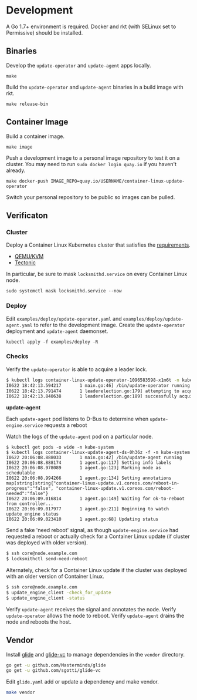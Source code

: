 # Development

A Go 1.7+ environment is required. Docker and rkt (with SELinux set to Permissive) should be installed.

## Binaries

Develop the `update-operator` and `update-agent` apps locally.

```
make
```

Build  the `update-operator` and `update-agent` binaries in a build image with rkt.

```
make release-bin
```

## Container Image

Build a container image.

```
make image
```

Push a development image to a personal image repository to test it on a cluster. You may need to run `sudo docker login quay.io` if you haven't already.

```
make docker-push IMAGE_REPO=quay.io/USERNAME/container-linux-update-operator
```

Switch your personal repository to be public so images can be pulled.

## Verificaton

### Cluster

Deploy a Container Linux Kubernetes cluster that satisfies the [requirements](README.md#requirements).

* [QEMU/KVM](https://github.com/coreos/matchbox/tree/master/examples/terraform/bootkube-install)
* [Tectonic](https://github.com/coreos/tectonic-installer)

In particular, be sure to mask `locksmithd.service` on every Container Linux node.

```
sudo systemctl mask locksmithd.service --now
```

### Deploy

Edit `examples/deploy/update-operator.yaml` and `examples/deploy/update-agent.yaml` to refer to the development image. Create the `update-operator` deployment and `update-agent` daemonset.

```
kubectl apply -f examples/deploy -R
```

### Checks

Verify the `update-operator` is able to acquire a leader lock.

```sh
$ kubectl logs container-linux-update-operator-1096583598-x1m6t -n kube-system
I0622 18:42:13.594217       1 main.go:46] /bin/update-operator running
I0622 18:42:13.791474       1 leaderelection.go:179] attempting to acquire leader lease...
I0622 18:42:13.840638       1 leaderelection.go:189] successfully acquired lease kube-system/container-linux-update-operator-lock```
```

**update-agent**

Each `update-agent` pod listens to D-Bus to determine when `update-engine.service` requests a reboot

Watch the logs of the `update-agent` pod on a particular node.

```
$ kubectl get pods -o wide -n kube-system
$ kubectl logs container-linux-update-agent-ds-0h36z -f -n kube-system
I0622 20:06:08.888033       1 main.go:42] /bin/update-agent running
I0622 20:06:08.888174       1 agent.go:117] Setting info labels
I0622 20:06:08.978089       1 agent.go:123] Marking node as schedulable
I0622 20:06:08.994266       1 agent.go:134] Setting annotations map[string]string{"container-linux-update.v1.coreos.com/reboot-in-progress":"false", "container-linux-update.v1.coreos.com/reboot-needed":"false"}
I0622 20:06:09.016814       1 agent.go:149] Waiting for ok-to-reboot from controller...
I0622 20:06:09.017977       1 agent.go:211] Beginning to watch update_engine status
I0622 20:06:09.023410       1 agent.go:68] Updating status
```

Send a fake 'need reboot' signal, as though `update-engine.service` had requested a reboot or actually check for a Container Linux update (if cluster was deployed with older version).

```sh
$ ssh core@node.example.com
$ locksmithctl send-need-reboot
```

Alternately, check for a Container Linux update if the cluster was deployed with an older version of Container Linux.

```sh
$ ssh core@node.example.com
$ update_engine_client -check_for_update
$ update_engine_client -status
```

Verify `update-agent` receives the signal and annotates the node. Verify `update-operator` allows the node to reboot. Verify `update-agent` drains the node and reboots the host.

## Vendor

Install [glide](https://github.com/Masterminds/glide) and [glide-vc](https://github.com/sgotti/glide-vc) to manage dependencies in the `vendor` directory.

```sh
go get -u github.com/Masterminds/glide
go get -u github.com/sgotti/glide-vc
```

Edit `glide.yaml` add or update a dependency and make vendor.

```sh
make vendor
```

